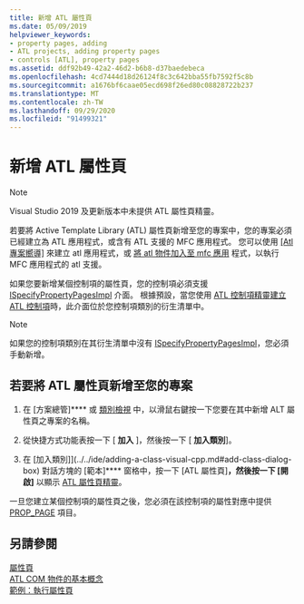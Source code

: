 ```yaml
---
title: 新增 ATL 屬性頁
ms.date: 05/09/2019
helpviewer_keywords:
- property pages, adding
- ATL projects, adding property pages
- controls [ATL], property pages
ms.assetid: ddf92b49-42a2-46d2-b6b8-d37baedebeca
ms.openlocfilehash: 4cd7444d18d26124f8c3c642bba55fb7592f5c8b
ms.sourcegitcommit: a1676bf6caae05ecd698f26ed80c08828722b237
ms.translationtype: MT
ms.contentlocale: zh-TW
ms.lasthandoff: 09/29/2020
ms.locfileid: "91499321"
---
```

# <a name="adding-an-atl-property-page"></a>新增 ATL 屬性頁

> [!NOTE]
> Visual Studio 2019 及更新版本中未提供 ATL 屬性頁精靈。

若要將 Active Template Library (ATL) 屬性頁新增至您的專案中，您的專案必須已經建立為 ATL 應用程式，或含有 ATL 支援的 MFC 應用程式。 您可以使用 [ [Atl 專案嚮導]](../../atl/reference/atl-project-wizard.md) 來建立 atl 應用程式，或 [將 atl 物件加入至 mfc 應用](../../mfc/reference/adding-atl-support-to-your-mfc-project.md) 程式，以執行 MFC 應用程式的 atl 支援。

如果您要新增某個控制項的屬性頁，您的控制項必須支援 [ISpecifyPropertyPagesImpl](../../atl/reference/ispecifypropertypagesimpl-class.md) 介面。 根據預設，當您使用 [ATL 控制項精靈](../../atl/reference/atl-control-wizard.md)[建立 ATL 控制項](../../atl/reference/adding-an-atl-control.md)時，此介面位於您控制項類別的衍生清單中。

> [!NOTE]
> 如果您的控制項類別在其衍生清單中沒有 [ISpecifyPropertyPagesImpl](../../atl/reference/ispecifypropertypagesimpl-class.md)，您必須手動新增。

## <a name="to-add-an-atl-property-page-to-your-project"></a>若要將 ATL 屬性頁新增至您的專案

1. 在 [方案總管]**** 或 [類別檢視](/visualstudio/ide/viewing-the-structure-of-code) 中，以滑鼠右鍵按一下您要在其中新增 ALT 屬性頁之專案的名稱。

1. 從快捷方式功能表按一下 [ **加入** ]，然後按一下 [ **加入類別**]。

1. 在 [加入類別]](../../ide/adding-a-class-visual-cpp.md#add-class-dialog-box) 對話方塊的 [範本]**** 窗格中，按一下 [ATL 屬性頁]****，然後按一下 [開啟]**** 以顯示 [ATL 屬性頁精靈](../../atl/reference/atl-property-page-wizard.md)。

一旦您建立某個控制項的屬性頁之後，您必須在該控制項的屬性對應中提供 [PROP_PAGE](property-map-macros.md#prop_page) 項目。

## <a name="see-also"></a>另請參閱

[屬性頁](../../atl/atl-com-property-pages.md)<br/>
[ATL COM 物件的基本概念](../../atl/fundamentals-of-atl-com-objects.md)<br/>
[範例：執行屬性頁](../../atl/example-implementing-a-property-page.md)
